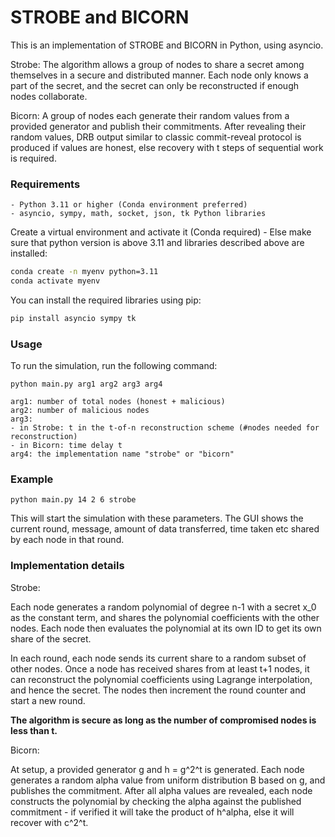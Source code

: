 # STROBE and BICORN

This is an implementation of STROBE and BICORN in Python, using asyncio.

Strobe: The algorithm allows a group of nodes to share a secret among themselves in a secure and distributed manner. Each node only knows a part of the secret, and the secret can only be reconstructed if enough nodes collaborate. 

Bicorn: A group of nodes each generate their random values from a provided generator and publish their commitments. After revealing their random values, DRB output similar to classic commit-reveal protocol is produced if values are honest, else recovery with t steps of sequential work is required. 

### Requirements
    - Python 3.11 or higher (Conda environment preferred)
    - asyncio, sympy, math, socket, json, tk Python libraries

Create a virtual environment and activate it (Conda required) - Else make sure that python version is above 3.11 and libraries described above are installed:
```bash
conda create -n myenv python=3.11
conda activate myenv
```

You can install the required libraries using pip:
```bash
pip install asyncio sympy tk
```

### Usage

To run the simulation, run the following command:

```
python main.py arg1 arg2 arg3 arg4

arg1: number of total nodes (honest + malicious)
arg2: number of malicious nodes
arg3: 
- in Strobe: t in the t-of-n reconstruction scheme (#nodes needed for reconstruction)
- in Bicorn: time delay t
arg4: the implementation name "strobe" or "bicorn"
```
###  Example
```
python main.py 14 2 6 strobe    
```

This will start the simulation with these parameters. The GUI shows the current round, message, amount of data transferred, time taken etc shared by each node in that round.

### Implementation details

Strobe:

Each node generates a random polynomial of degree n-1 with a secret x_0 as the constant term, and shares the polynomial coefficients with the other nodes. Each node then evaluates the polynomial at its own ID to get its own share of the secret.

In each round, each node sends its current share to a random subset of other nodes. Once a node has received shares from at least t+1 nodes, it can reconstruct the polynomial coefficients using Lagrange interpolation, and hence the secret. The nodes then increment the round counter and start a new round.

<strong>The algorithm is secure as long as the number of compromised nodes is less than t.</strong>

Bicorn:

At setup, a provided generator g and h = g^2^t is generated. Each node generates a random alpha value from uniform distribution B based on g, and publishes the commitment. After all alpha values are revealed, each node constructs the polynomial by checking the alpha against the published commitment - if verified it will take the product of h^alpha, else it will recover with c^2^t. 
